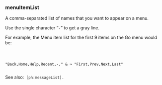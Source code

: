 ### menuItemList

A comma-separated list of names that you want to appear on a menu. 

Use the single character “<code>-</code>” to get a gray line.

For example, the Menu item list for the first 9 items on the Go menu would be: <code><pre>

"Back,Home,Help,Recent,-," & ¬
"First,Prev,Next,Last"
</pre></code>

See also:<code> [ph:messageList].</code> 
